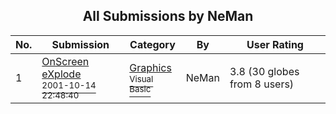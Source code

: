 ﻿<div align="center">

## All Submissions by NeMan

</div>

No.  | Submission | Category | By   | User Rating
---- | ---------- | -------- | ---- | -----------
1 | [OnScreen eXplode<br /><sup>2001-10-14 22:48:40</sup>](https://github.com/Planet-Source-Code/neman-onscreen-explode__1-28091) | [Graphics<br /><sup>Visual Basic</sup>](../ByCategory/graphics__1-46.md) | NeMan | 3.8 (30 globes from 8 users)
